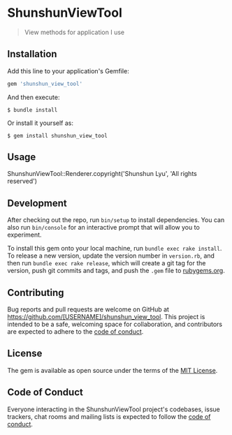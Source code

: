 # ShunshunViewTool

> View methods for application I use

## Installation

Add this line to your application's Gemfile:

```ruby
gem 'shunshun_view_tool'
```

And then execute:

    $ bundle install

Or install it yourself as:

    $ gem install shunshun_view_tool

## Usage

ShunshunViewTool::Renderer.copyright('Shunshun Lyu', 'All rights reserved')

## Development

After checking out the repo, run `bin/setup` to install dependencies. You can also run `bin/console` for an interactive prompt that will allow you to experiment.

To install this gem onto your local machine, run `bundle exec rake install`. To release a new version, update the version number in `version.rb`, and then run `bundle exec rake release`, which will create a git tag for the version, push git commits and tags, and push the `.gem` file to [rubygems.org](https://rubygems.org).

## Contributing

Bug reports and pull requests are welcome on GitHub at https://github.com/[USERNAME]/shunshun_view_tool. This project is intended to be a safe, welcoming space for collaboration, and contributors are expected to adhere to the [code of conduct](https://github.com/[USERNAME]/shunshun_view_tool/blob/master/CODE_OF_CONDUCT.md).


## License

The gem is available as open source under the terms of the [MIT License](https://opensource.org/licenses/MIT).

## Code of Conduct

Everyone interacting in the ShunshunViewTool project's codebases, issue trackers, chat rooms and mailing lists is expected to follow the [code of conduct](https://github.com/[USERNAME]/shunshun_view_tool/blob/master/CODE_OF_CONDUCT.md).
